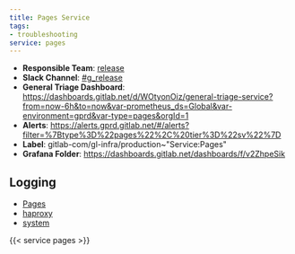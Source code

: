 ```yaml
---
title: Pages Service
tags:
- troubleshooting
service: pages
---
```

<!-- MARKER: do not edit this section directly. Edit services/service-mappings.yml then run scripts/generate-docs -->
* **Responsible Team**: [release](https://about.gitlab.com/handbook/engineering/dev-backend/)
* **Slack Channel**: [#g_release](https://gitlab.slack.com/archives/g_release)
* **General Triage Dashboard**: https://dashboards.gitlab.net/d/WOtyonOiz/general-triage-service?from=now-6h&to=now&var-prometheus_ds=Global&var-environment=gprd&var-type=pages&orgId=1
* **Alerts**: https://alerts.gprd.gitlab.net/#/alerts?filter=%7Btype%3D%22pages%22%2C%20tier%3D%22sv%22%7D
* **Label**: gitlab-com/gl-infra/production~"Service:Pages"
* **Grafana Folder**: https://dashboards.gitlab.net/dashboards/f/v2ZhpeSik

## Logging

* [Pages](https://log.gitlab.net/goto/00a732029c1448a741c8730c04038fd9)
* [haproxy](https://console.cloud.google.com/logs/viewer?project=gitlab-production&interval=PT1H&resource=gce_instance&customFacets=labels.%22compute.googleapis.com%2Fresource_name%22&advancedFilter=labels.tag%3D%22haproxy%22%0Alabels.%22compute.googleapis.com%2Fresource_name%22%3A%22fe-pages-%22)
* [system](https://log.gitlab.net/goto/3384c89c5a828db866d2fa8ec86cd97f)

{{< service pages >}}

<!-- END_MARKER -->
